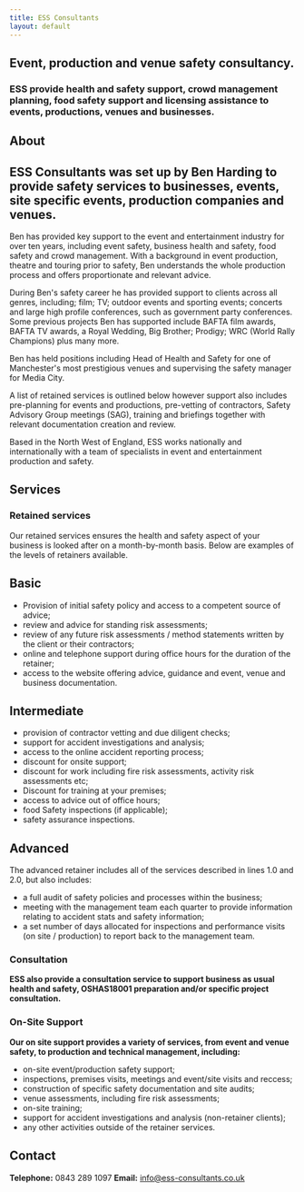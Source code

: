 ```yaml
---
title: ESS Consultants
layout: default
---
```


<h2 class="title">Event, production and venue safety consultancy.</h2>

<h3 class="title-sub"> ESS provide health and safety support, crowd management planning, food safety support and licensing assistance to events, productions, venues and businesses.</h3>

<section class="section-about" id="about">
  <h1 class="section-header">About</h1>
  <h2>ESS Consultants was set up by Ben Harding to provide safety services to businesses, events, site specific events, production companies and venues.</h2>
  <div class="col2">
  <p>
    Ben has provided key support to the event and entertainment industry for over ten years, including event safety, business health and safety, food safety and crowd management. With a background in event production, theatre and touring prior to safety, Ben understands the whole production process and offers proportionate and relevant advice.
  </p>
  <p>During Ben's safety career he has provided support to clients across all genres, including; film; TV; outdoor events and sporting events; concerts and large high profile conferences, such as government party conferences. Some previous projects Ben has supported include BAFTA film awards, BAFTA TV awards, a Royal Wedding, Big Brother; Prodigy; WRC (World Rally Champions) plus many more.
  </p>
  </div>
  <div class="col2">
  <p>Ben has held positions including Head of Health and Safety for one of Manchester's most prestigious venues and supervising the safety manager for Media City.
  </p>
  <p>A list of retained services is outlined below however support also includes pre-planning for events and productions, pre-vetting of contractors, Safety Advisory Group meetings (SAG), training and briefings together with relevant documentation creation and review.
  </p>
  <p>Based in the North West of England, ESS works nationally and internationally with a team of specialists in event and entertainment production and safety.
  </p>
  </div>
</section>

<section class="section-services" id="services">
  <h1 class="section-header">Services</h1>
  <h3>Retained services</h3>
  <p class="text-large">Our retained services ensures the health and safety aspect of your business is looked after on a month-by-month basis. Below are examples of the levels of retainers available.</p>

<div class="col-wrap">
  <div class="col3">
  <h1>Basic</h1>
  <ul class="service-list">
    <li>Provision of initial safety policy and access to a competent source of advice;</li>
    <li>review and advice for standing risk assessments;</li>
    <li>review of any future risk assessments / method statements written by the client or their contractors;</li>
    <li>online and telephone support during office hours for the duration of the retainer;</li>
    <li>access to the website offering advice, guidance and event, venue and business documentation.</li>
  </ul>
  </div>

  <div class="col3">
  <h1>Intermediate</h1>
  <ul class="service-list">
    <li>provision of contractor vetting and due diligent checks;</li>
    <li>support for accident investigations and analysis;</li>
    <li>access to the online accident reporting process;</li>
    <li>discount for onsite support;</li>
    <li>discount for work including fire risk assessments, activity risk assessments etc;</li>
    <li>Discount for training at your premises;</li>
    <li>access to advice out of office hours;</li>
    <li>food Safety inspections (if applicable);</li>
    <li>safety assurance inspections.</li>
  </ul>
  </div>

  <div class="col3">
  <h1>Advanced</h1>
  <p>The advanced retainer includes all of the services described in lines 1.0 and 2.0, but also includes:</p>
  <ul class="service-list">
    <li>a full audit of safety policies and processes within the business;</li>
    <li>meeting with the management team each quarter to provide information relating to accident stats and safety information;</li>
    <li>a set number of days allocated for inspections and performance visits (on site / production) to report back to the management team.</li>
  </ul>  
  </div>
</div>

<h3>Consultation</h3>
<p class="text-large"><strong>ESS also provide a consultation service to support business as usual health and safety, OSHAS18001 preparation and/or specific project consultation.</strong></p>

<h3>On-Site Support</h3>
<p class="text-large"><strong>Our on site support provides a variety of services, from event and venue safety, to production and technical management, including:</strong></p>
<ul class="service-list text-large">
  <li>on-site event/production safety support;</li>
  <li>inspections, premises visits, meetings and event/site visits and reccess;</li>
  <li>construction of specific safety documentation and site audits;</li>
  <li>venue assessments, including fire risk assessments;</li>
  <li>on-site training;</li>
  <li>support for accident investigations and analysis (non-retainer clients);</li>
  <li>any other activities outside of the retainer services.</li>
</ul>

</section>

<section class="section-contact" id="contact">
  <h1 class="section-header">Contact</h1>
  <p class="text-large">
    <span><strong>Telephone:</strong> 0843 289 1097</span>
    <span><strong>Email:</strong> <a href="mailto:info@ess-consultants.co.uk">info@ess-consultants.co.uk</a></span>
  </p>
</section>
